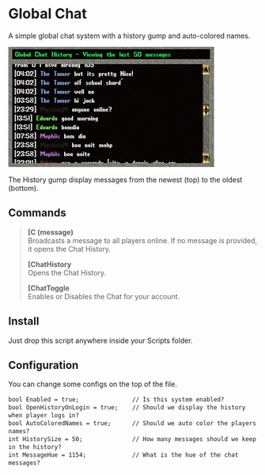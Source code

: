 # Global Chat

A simple global chat system with a history gump and auto-colored names.

![](screenshot.png)

The History gump display messages from the newest (top) to the oldest (bottom).

## Commands

> **[C (message)**  
> Broadcasts a message to all players online. If no message is provided, it opens the Chat History.
>
> **[ChatHistory**  
> Opens the Chat History.
>
> **[ChatToggle**  
> Enables or Disables the Chat for your account.

## Install

Just drop this script anywhere inside your Scripts folder.

## Configuration

You can change some configs on the top of the file.

    bool Enabled = true;               // Is this system enabled?
    bool OpenHistoryOnLogin = true;    // Should we display the history when player logs in?
    bool AutoColoredNames = true;      // Should we auto color the players names?
    int HistorySize = 50;              // How many messages should we keep in the history?
    int MessageHue = 1154;             // What is the hue of the chat messages?
